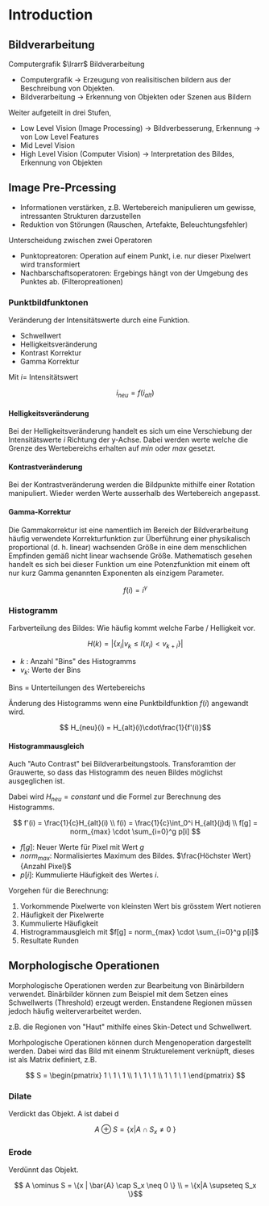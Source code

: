 # Introduction

## Bildverarbeitung

Computergrafik $\lrarr$ Bildverarbeitung

- Computergrafik -> Erzeugung von realisitischen bildern aus der Beschreibung von Objekten.
- Bildverarbeitung -> Erkennung von Objekten oder Szenen aus Bildern

Weiter aufgeteilt in drei Stufen,

- Low Level Vision (Image Processing) -> Bildverbesserung, Erkennung -> von Low Level Features
- Mid Level Vision
- High Level Vision (Computer Vision) -> Interpretation des Bildes, Erkennung von Objekten

## Image Pre-Prcessing

- Informationen verstärken, z.B. Wertebereich manipulieren um gewisse, intressanten Strukturen darzustellen
- Reduktion von Störungen (Rauschen, Artefakte, Beleuchtungsfehler)

Unterscheidung zwischen zwei Operatoren

- Punktopreatoren: Operation auf einem Punkt, i.e. nur dieser Pixelwert wird transformiert
- Nachbarschaftsoperatoren: Ergebings hängt von der Umgebung des Punktes ab. (Filteropreationen)

### Punktbildfunktonen

Veränderung der Intensitätswerte durch eine Funktion.

- Schwellwert
- Helligkeitsveränderung
- Kontrast Korrektur
- Gamma Korrektur

Mit $i = \ \text{Intensitätswert}$

$$ i_{neu} = f(i_{alt})$$

#### Helligkeitsveränderung

Bei der Helligkeitsveränderung handelt es sich um eine Verschiebung der Intensitätswerte $i$ Richtung der y-Achse. Dabei werden werte welche die Grenze des Wertebereichs erhalten auf $min$ oder $max$ gesetzt.

#### Kontrastveränderung

Bei der Kontrastveränderung werden die Bildpunkte mithilfe einer Rotation manipuliert. Wieder werden Werte ausserhalb des Wertebereich angepasst.

#### Gamma-Korrektur

Die Gammakorrektur ist eine namentlich im Bereich der Bildverarbeitung häufig verwendete Korrekturfunktion zur Überführung einer physikalisch proportional (d. h. linear) wachsenden Größe in eine dem menschlichen Empfinden gemäß nicht linear wachsende Größe. Mathematisch gesehen handelt es sich bei dieser Funktion um eine Potenzfunktion mit einem oft nur kurz Gamma genannten Exponenten als einzigem Parameter. 

$$ f(i) = i^\gamma $$

### Histogramm

Farbverteilung des Bildes: Wie häufig kommt welche Farbe / Helligkeit vor.

$$ H(k) = |\{x_i | v_k \leq I(x_i) < v_{k+i} \}| $$

- $k$ : Anzahl "Bins" des Histogramms
- $v_k$: Werte der Bins

Bins = Unterteilungen des Wertebereichs

Änderung des Histogramms wenn eine Punktbildfunktion $f(i)$ angewandt wird.

$$ H_{neu}(i) = H_{alt}(i)\cdot\frac{1}{f'(i)}$$

#### Histogrammausgleich

Auch "Auto Contrast" bei Bildverarbeitungstools. Transforamtion der Grauwerte, so dass das Histogramm des neuen Bildes möglichst ausgeglichen ist.

Dabei wird $H_{neu} = constant$ und die Formel zur Berechnung des Histogramms.

$$ f'(i) = \frac{1}{c}H_{alt}(i)
\\
f(i) = \frac{1}{c}\int_0^i H_{alt}(j)dj
\\
f[g] = norm_{max} \cdot \sum_{i=0}^g p[i]
$$

- $f[g]$: Neuer Werte für Pixel mit Wert $g$
- $norm_{max}$: Normalisiertes Maximum des Bildes. $\frac{Höchster Wert}{Anzahl Pixel}$
- $p[i]$: Kummulierte Häufigkeit des Wertes $i$.

Vorgehen für die Berechnung:

1. Vorkommende Pixelwerte von kleinsten Wert bis grösstem Wert notieren
2. Häufigkeit der Pixelwerte
3. Kummulierte Häufigkeit
4. Histrogrammausgleich mit $f[g] = norm_{max} \cdot \sum_{i=0}^g p[i]$
5. Resultate Runden

## Morphologische Operationen

Morphologische Operationen werden zur Bearbeitung von Binärbildern verwendet. Binärbilder können zum Beispiel mit dem Setzen eines Schwellwerts (Threshold) erzeugt werden. Enstandene Regionen müssen jedoch häufig weiterverarbeitet werden.

z.B. die Regionen von "Haut" mithilfe eines Skin-Detect und Schwellwert.

Morhpologische Operationen können durch Mengenoperation dargestellt werden. Dabei wird das Bild mit einenm Strukturelement verknüpft, dieses ist als Matrix definiert, z.B.

$$ S = \begin{pmatrix} 1 \ 1 \ 1 \\ 1 \ 1 \ 1 \\ 1 \ 1 \ 1 \end{pmatrix} $$

### Dilate

Verdickt das Objekt. A ist dabei d

$$ A \oplus S = \{x | A \cap S_x \neq 0  \ \} $$

### Erode

Verdünnt das Objekt. 

$$ A \ominus S = \{x | \bar{A} \cap S_x \neq 0 \} 
\\ = \{x|A \supseteq S_x \}$$
